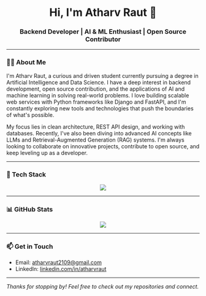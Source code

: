 <h1 align="center">Hi, I'm Atharv Raut 👋</h1>
<h3 align="center">Backend Developer | AI & ML Enthusiast | Open Source Contributor</h3>

---

### 🧑‍💻 About Me

I'm Atharv Raut, a curious and driven student currently pursuing a degree in Artificial Intelligence and Data Science. I have a deep interest in backend development, open source contribution, and the applications of AI and machine learning in solving real-world problems. I love building scalable web services with Python frameworks like Django and FastAPI, and I'm constantly exploring new tools and technologies that push the boundaries of what's possible.

My focus lies in clean architecture, REST API design, and working with databases. Recently, I've also been diving into advanced AI concepts like LLMs and Retrieval-Augmented Generation (RAG) systems. I'm always looking to collaborate on innovative projects, contribute to open source, and keep leveling up as a developer.

---

### 🚀 Tech Stack

<p align="center">
  <img src="https://skillicons.dev/icons?i=python,django,fastapi,cpp,git,github,linux,vscode,html,css,js,postgresql,mysql" />
</p>

---

### 📊 GitHub Stats

<p align="center">
  <img src="https://github-readme-streak-stats.herokuapp.com/?user=atharvraut&theme=github-dark&hide_border=true" />
</p>

---

### 📫 Get in Touch

- Email: [atharvraut2109@gmail.com](mailto:atharvraut2109@gmail.com)
- LinkedIn: [linkedin.com/in/atharvraut](https://linkedin.com/in/atharvraut)

---

_Thanks for stopping by! Feel free to check out my repositories and connect._
